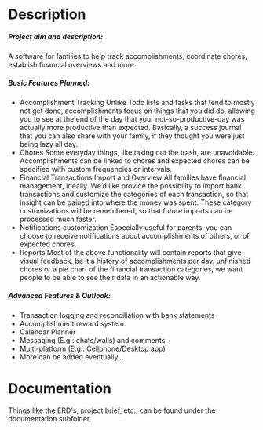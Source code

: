 # Description
##### Project aim and description:
A software for families to help track accomplishments, coordinate chores, establish financial overviews and more.

##### Basic Features Planned:
- Accomplishment Tracking
Unlike Todo lists and tasks that tend to mostly not get done, accomplishments focus on things that you did do, allowing you to see at the end of the day that your not-so-productive-day was actually more productive than expected. Basically, a success journal that you can also share with your family, if they thought you were just being lazy all day.
- Chores
Some everyday things, like taking out the trash, are unavoidable. Accomplishments can be linked to chores and expected chores can be specified with custom frequencies or intervals.
- Financial Transactions Import and Overview
All families have financial management, ideally. We’d like provide the possibility to import bank transactions and customize the categories of each transaction, so that insight can be gained into where the money was spent. These category customizations will be remembered, so that future imports can be processed much faster.
- Notifications customization
Especially useful for parents, you can choose to receive notifications about accomplishments of others, or of expected chores.
- Reports
Most of the above functionality will contain reports that give visual feedback, be it a history of accomplishments per day, unfinished chores or a pie chart of the financial transaction categories, we want people to be able to see their data in an actionable way.

##### Advanced Features & Outlook:
- Transaction logging and reconciliation with bank statements
- Accomplishment reward system
- Calendar Planner
- Messaging (E.g.: chats/walls) and comments
- Multi-platform (E.g.: Cellphone/Desktop app)
- More can be added eventually...

# Documentation
Things like the ERD's, project brief, etc., can be found under the documentation subfolder.


